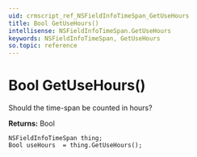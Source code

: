 ```yaml
---
uid: crmscript_ref_NSFieldInfoTimeSpan_GetUseHours
title: Bool GetUseHours()
intellisense: NSFieldInfoTimeSpan.GetUseHours
keywords: NSFieldInfoTimeSpan, GetUseHours
so.topic: reference
---
```


# Bool GetUseHours()

Should the time-span be counted in hours?

**Returns:** Bool

```crmscript
NSFieldInfoTimeSpan thing;
Bool useHours  = thing.GetUseHours();
```

